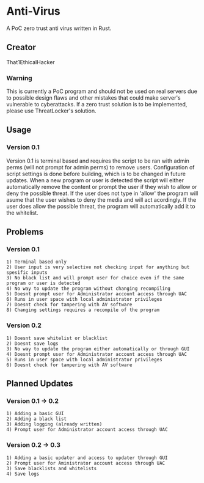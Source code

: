 # Anti-Virus

A PoC zero trust anti virus written in Rust.

## Creator

That1EthicalHacker

### Warning

This is currently a PoC program and should not be used on real servers due to possible design flaws and other mistakes that could make server's vulnerable to cyberattacks. If a zero trust solution is to be implemented, please use ThreatLocker's solution.

## Usage

### Version 0.1

Version 0.1 is terminal based and requires the script to be ran with admin perms (will not prompt for admin perms) to remove users. Configuration of script settings is done before building, which is to be changed in future updates. When a new program or user is detected the script will either automatically remove the content or prompt the user if they wish to allow or deny the possible threat. If the user does not type in 'allow' the program will asume that the user wishes to deny the media and will act acordingly. If the user does allow the possible threat, the program will automatically add it to the whitelist.

## Problems

### Version 0.1

    1) Terminal based only
    2) User input is very selective not checking input for anything but spesific inputs
    3) No black list and will prompt user for choice even if the same program or user is detected
    4) No way to update the program without changing recompiling
    5) Doesnt prompt user for Administrator account access through UAC
    6) Runs in user space with local administrator privileges
    7) Doesnt check for tampering with AV software
    8) Changing settings requires a recompile of the program

### Version 0.2

    1) Doesnt save whitelist or blacklist
    2) Doesnt save logs
    3) No way to update the program either automatically or through GUI
    4) Doesnt prompt user for Administrator account access through UAC
    5) Runs in user space with local administrator privileges
    6) Doesnt check for tampering with AV software

## Planned Updates

### Version 0.1 -> 0.2

    1) Adding a basic GUI
    2) Adding a black list
    3) Adding logging (already written)
    4) Prompt user for Administrator account access through UAC

### Version 0.2 -> 0.3

    1) Adding a basic updater and access to updater through GUI
    2) Prompt user for Aministrator account access through UAC
    3) Save blacklists and whitelists
    4) Save logs